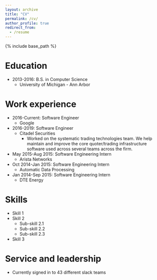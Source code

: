 ```yaml
---
layout: archive
title: "CV"
permalink: /cv/
author_profile: true
redirect_from:
  - /resume
---
```


{% include base_path %}

Education
======
* 2013-2016: B.S. in Computer Science
	*	University of Michigan - Ann Arbor

Work experience
======
* 2016-Current: Software Engineer
  * Google
* 2016-2019: Software Engineer
  * Citadel Securities
	* Worked on the systematic trading technologies team. We help maintain and improve the core quoter/trading infrastructure software used across several teams across the firm.
* May 2015-Aug 2015: Software Engineering Intern
  * Arista Networks
* Oct 2014-Jan 2015: Software Engineering Intern
  * Automatic Data Processing
* Jan 2014-Sep 2015: Software Engineering Intern
  * DTE Energy

Skills
======
* Skill 1
* Skill 2
  * Sub-skill 2.1
  * Sub-skill 2.2
  * Sub-skill 2.3
* Skill 3

Service and leadership
======
* Currently signed in to 43 different slack teams
